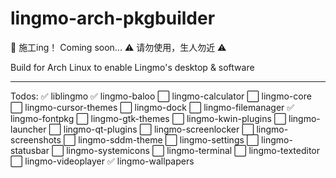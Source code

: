# lingmo-arch-pkgbuilder
:construction: 施工ing！ Coming soon...
:warning: 请勿使用，生人勿近 :warning:

Build for Arch Linux to enable Lingmo's desktop &amp; software

---

Todos:
:white_check_mark: liblingmo
:white_check_mark: lingmo-baloo
:white_large_square: lingmo-calculator
:white_large_square: lingmo-core
:white_large_square: lingmo-cursor-themes
:white_large_square: lingmo-dock
:white_large_square: lingmo-filemanager
:white_check_mark: lingmo-fontpkg
:white_large_square: lingmo-gtk-themes
:white_large_square: lingmo-kwin-plugins
:white_large_square: lingmo-launcher
:white_large_square: lingmo-qt-plugins
:white_large_square: lingmo-screenlocker
:white_large_square: lingmo-screenshots
:white_large_square: lingmo-sddm-theme
:white_large_square: lingmo-settings
:white_large_square: lingmo-statusbar
:white_large_square: lingmo-systemicons
:white_large_square: lingmo-terminal
:white_large_square: lingmo-texteditor
:white_large_square: lingmo-videoplayer
:white_check_mark: lingmo-wallpapers
